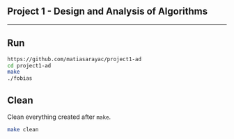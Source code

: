 Project 1 - Design and Analysis of Algorithms
---------------------------------------------
--------------------------------------------

Run
---

```sh
https://github.com/matiasarayac/project1-ad
cd project1-ad
make
./fobias
```


Clean
-----
Clean everything created after `make`.

```sh
make clean
```
